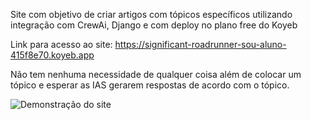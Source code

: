 Site com objetivo de criar artigos com tópicos específicos utilizando integração com CrewAi, Django e com deploy no plano free do Koyeb

Link para acesso ao site: https://significant-roadrunner-sou-aluno-415f8e70.koyeb.app

Não tem nenhuma necessidade de qualquer coisa além de colocar um tópico e esperar as IAS gerarem respostas de acordo com o tópico.

![Demonstração do site](./Gif_site.gif)
